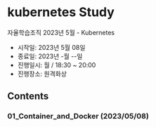 # kubernetes Study
자율학습조직 2023년 5월 - Kubernetes

- 시작일: 2023년 5월 08일
- 종료일: 2023년 -월 --일
- 진행일시: 월 / 18:30 ~ 20:00
- 진행장소: 원격화상

## Contents

### 01_Container_and_Docker (2023/05/08)

